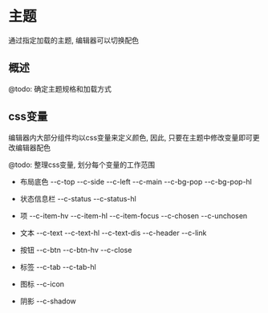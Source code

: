 # 主题

通过指定加载的主题, 编辑器可以切换配色

## 概述

@todo: 确定主题规格和加载方式

## css变量

编辑器内大部分组件均以css变量来定义颜色, 因此, 只要在主题中修改变量即可更改编辑器配色

@todo: 整理css变量, 划分每个变量的工作范围

- 布局底色
    --c-top
    --c-side
    --c-left
    --c-main
    --c-bg-pop
    --c-bg-pop-hl

- 状态信息栏
    --c-status
    --c-status-hl

- 项
    --c-item-hv
    --c-item-hl
    --c-item-focus
    --c-chosen
    --c-unchosen

- 文本
    --c-text
    --c-text-hl
    --c-text-dis
    --c-header
    --c-link

- 按钮
    --c-btn
    --c-btn-hv
    --c-close

- 标签
    --c-tab
    --c-tab-hl

- 图标
    --c-icon

- 阴影
    --c-shadow